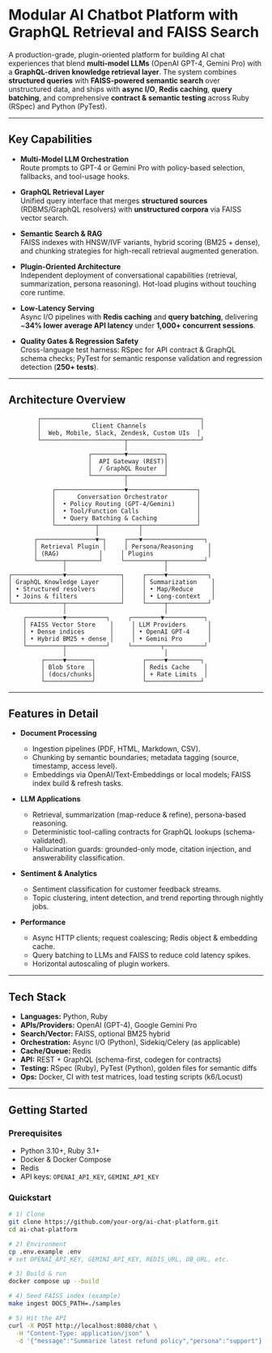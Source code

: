 # Modular AI Chatbot Platform with GraphQL Retrieval and FAISS Search

A production-grade, plugin-oriented platform for building AI chat experiences that blend **multi-model LLMs** (OpenAI GPT-4, Gemini Pro) with a **GraphQL-driven knowledge retrieval layer**. The system combines **structured queries** with **FAISS-powered semantic search** over unstructured data, and ships with **async I/O**, **Redis caching**, **query batching**, and comprehensive **contract & semantic testing** across Ruby (RSpec) and Python (PyTest).

---

## Key Capabilities

- **Multi-Model LLM Orchestration**  
  Route prompts to GPT-4 or Gemini Pro with policy-based selection, fallbacks, and tool-usage hooks.

- **GraphQL Retrieval Layer**  
  Unified query interface that merges **structured sources** (RDBMS/GraphQL resolvers) with **unstructured corpora** via FAISS vector search.

- **Semantic Search & RAG**  
  FAISS indexes with HNSW/IVF variants, hybrid scoring (BM25 + dense), and chunking strategies for high-recall retrieval augmented generation.

- **Plugin-Oriented Architecture**  
  Independent deployment of conversational capabilities (retrieval, summarization, persona reasoning). Hot-load plugins without touching core runtime.

- **Low-Latency Serving**  
  Async I/O pipelines with **Redis caching** and **query batching**, delivering ~**34% lower average API latency** under **1,000+ concurrent sessions**.

- **Quality Gates & Regression Safety**  
  Cross-language test harness: RSpec for API contract & GraphQL schema checks; PyTest for semantic response validation and regression detection (**250+ tests**).

---

## Architecture Overview
            ┌────────────────────────────────────────────┐
            │              Client Channels               │
            │  Web, Mobile, Slack, Zendesk, Custom UIs  │
            └───────────────────────┬────────────────────┘
                                    │
                          ┌─────────▼──────────┐
                          │  API Gateway (REST)│
                          │  / GraphQL Router  │
                          └─────────┬──────────┘
                                    │
                ┌───────────────────▼───────────────────┐
                │      Conversation Orchestrator        │
                │  • Policy Routing (GPT-4/Gemini)      │
                │  • Tool/Function Calls                │
                │  • Query Batching & Caching           │
                └───────────┬───────────┬───────────────┘
                            │           │
           ┌────────────────▼─┐     ┌───▼─────────────────┐
           │ Retrieval Plugin │     │ Persona/Reasoning    │
           │ (RAG)           │     │ Plugins               │
           └───────┬─────────┘     └───────────┬──────────┘
                   │                           │
    ┌──────────────▼───────────────┐     ┌─────▼───────────┐
    │ GraphQL Knowledge Layer      │     │ Summarization    │
    │ • Structured resolvers       │     │ • Map/Reduce     │
    │ • Joins & filters            │     │ • Long-context   │
    └──────────────┬───────────────┘     └─────┬───────────┘
                   │                           │
        ┌──────────▼───────────┐     ┌────────▼───────────┐
        │ FAISS Vector Store    │     │ LLM Providers      │
        │ • Dense indices       │     │ • OpenAI GPT-4     │
        │ • Hybrid BM25 + dense │     │ • Gemini Pro       │
        └──────────┬───────────┘     └────────┬───────────┘
                   │                           │
             ┌─────▼───────┐             ┌─────▼─────────┐
             │ Blob Store  │             │ Redis Cache    │
             │ (docs/chunks│             │ + Rate Limits  │
             └─────────────┘             └───────────────┘


---

## Features in Detail

- **Document Processing**
  - Ingestion pipelines (PDF, HTML, Markdown, CSV).
  - Chunking by semantic boundaries; metadata tagging (source, timestamp, access level).
  - Embeddings via OpenAI/Text-Embeddings or local models; FAISS index build & refresh tasks.

- **LLM Applications**
  - Retrieval, summarization (map-reduce & refine), persona-based reasoning.
  - Deterministic tool-calling contracts for GraphQL lookups (schema-validated).
  - Hallucination guards: grounded-only mode, citation injection, and answerability classification.

- **Sentiment & Analytics**
  - Sentiment classification for customer feedback streams.
  - Topic clustering, intent detection, and trend reporting through nightly jobs.

- **Performance**
  - Async HTTP clients; request coalescing; Redis object & embedding cache.
  - Query batching to LLMs and FAISS to reduce cold latency spikes.
  - Horizontal autoscaling of plugin workers.

---

## Tech Stack

- **Languages:** Python, Ruby  
- **APIs/Providers:** OpenAI (GPT-4), Google Gemini Pro  
- **Search/Vector:** FAISS, optional BM25 hybrid  
- **Orchestration:** Async I/O (Python), Sidekiq/Celery (as applicable)  
- **Cache/Queue:** Redis  
- **API:** REST + GraphQL (schema-first, codegen for contracts)  
- **Testing:** RSpec (Ruby), PyTest (Python), golden files for semantic diffs  
- **Ops:** Docker, CI with test matrices, load testing scripts (k6/Locust)

---

## Getting Started

### Prerequisites
- Python 3.10+, Ruby 3.1+
- Docker & Docker Compose
- Redis
- API keys: `OPENAI_API_KEY`, `GEMINI_API_KEY`
 
### Quickstart

```bash
# 1) Clone
git clone https://github.com/your-org/ai-chat-platform.git
cd ai-chat-platform

# 2) Environment
cp .env.example .env
# set OPENAI_API_KEY, GEMINI_API_KEY, REDIS_URL, DB_URL, etc.

# 3) Build & run
docker compose up --build

# 4) Seed FAISS index (example)
make ingest DOCS_PATH=./samples

# 5) Hit the API
curl -X POST http://localhost:8080/chat \
  -H "Content-Type: application/json" \
  -d '{"message":"Summarize latest refund policy","persona":"support"}'
```

